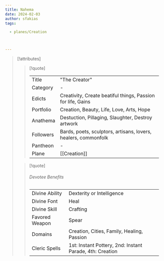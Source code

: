 ```yaml
---
title: Nahema
date: 2024-02-03
author: sfakias
tags:

  - planes/Creation



---
```

> [!attributes]
> 
> > [!quote]
> >
> > | | |
> > | --- | --- |
> > | Title | "The Creator" |
> > | Category | - |
> > | Edicts | Creativity, Create beatiful things, Passion for life, Gains |
> > | Portfolio | Creation, Beauty, Life, Love, Arts, Hope |
> > | Anathema | Destuction, Pillaging, Slaughter, Destroy artwork |
> > | Followers | Bards, poets, sculptors, artisans, lovers, healers, commonfolk |
> > | Pantheon | - |
> > | Plane | [[Creation]] |
>
> > [!quote]
> > 
> > ###### Devotee Benefits
> > | | |
> > | --- | --- |
> > | Divine Ability | Dexterity or Intelligence |
> > | Divine Font | Heal |
> > | Divine Skill | Crafting |
> > | Favored Weapon | Spear |
> > | Domains | Creation, Cities, Family, Healing, Passion |
> > | Cleric Spells | 1st: Instant Pottery, 2nd: Instant Parade, 4th: Creation |
